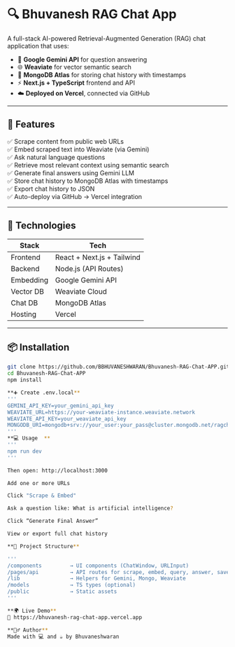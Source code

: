 # 🔍 Bhuvanesh RAG Chat App

A full-stack AI-powered Retrieval-Augmented Generation (RAG) chat application that uses:

- 🧠 **Google Gemini API** for question answering
- 🌐 **Weaviate** for vector semantic search
- 📄 **MongoDB Atlas** for storing chat history with timestamps
- ⚡ **Next.js + TypeScript** frontend and API
- ☁️ **Deployed on Vercel**, connected via GitHub

---

## 🚀 Features

✅ Scrape content from public web URLs  
✅ Embed scraped text into Weaviate (via Gemini)  
✅ Ask natural language questions  
✅ Retrieve most relevant context using semantic search  
✅ Generate final answers using Gemini LLM  
✅ Store chat history to MongoDB Atlas with timestamps  
✅ Export chat history to JSON  
✅ Auto-deploy via GitHub → Vercel integration

---

## 🧠 Technologies

| Stack      | Tech                       |
|------------|----------------------------|
| Frontend   | React + Next.js + Tailwind |
| Backend    | Node.js (API Routes)       |
| Embedding  | Google Gemini API          |
| Vector DB  | Weaviate Cloud             |
| Chat DB    | MongoDB Atlas              |
| Hosting    | Vercel                     |

---

## 📦 Installation

```bash
git clone https://github.com/BBHUVANESHWARAN/Bhuvanesh-RAG-Chat-APP.git
cd Bhuvanesh-RAG-Chat-APP
npm install

**➕ Create .env.local**
'''
GEMINI_API_KEY=your_gemini_api_key
WEAVIATE_URL=https://your-weaviate-instance.weaviate.network
WEAVIATE_API_KEY=your_weaviate_api_key
MONGODB_URI=mongodb+srv://your_user:your_pass@cluster.mongodb.net/ragchat
'''
**💻 Usage  **
'''
npm run dev
'''

Then open: http://localhost:3000

Add one or more URLs

Click "Scrape & Embed"

Ask a question like: What is artificial intelligence?

Click “Generate Final Answer”

View or export full chat history

**📁 Project Structure**

'''
/components         → UI components (ChatWindow, URLInput)
/pages/api          → API routes for scrape, embed, query, answer, saveChat
/lib                → Helpers for Gemini, Mongo, Weaviate
/models             → TS types (optional)
/public             → Static assets
'''

**🌍 Live Demo**
🔗 https://bhuvanesh-rag-chat-app.vercel.app

**🙋‍♂️ Author**
Made with 💻 and ☕ by Bhuvaneshwaran


